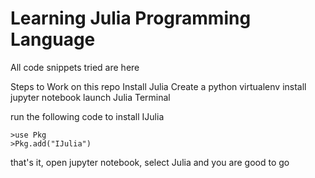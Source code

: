 # Learning Julia Programming Language

All code snippets tried are here

Steps to Work on this repo
Install Julia
Create a python virtualenv
install jupyter notebook 
launch Julia Terminal

run the following code to install IJulia
```
>use Pkg
>Pkg.add("IJulia")
```

that's it, open jupyter notebook, select Julia and you are good to go
